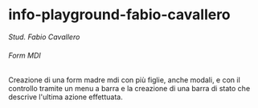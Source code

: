 # info-playground-fabio-cavallero

_Stud. Fabio Cavallero_

###### Form MDI

Creazione di una form madre mdi con più figlie, anche modali, e con il controllo 
tramite un menu a barra e la creazione di una barra di stato che descrive 
l'ultima azione effettuata.
